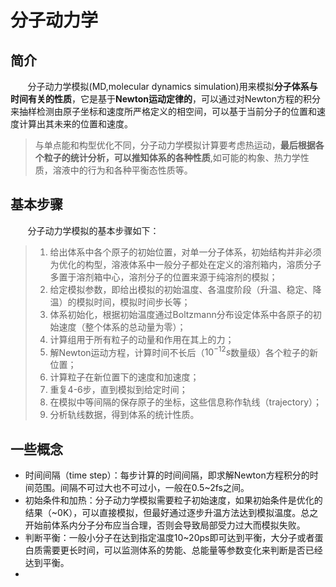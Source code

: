 
# 分子动力学

## 简介
 &#160; &#160; &#160; &#160;分子动力学模拟(MD,molecular dynamics simulation)用来模拟**分子体系与时间有关的性质**，它是基于**Newton运动定律的**，可以通过对Newton方程的积分来抽样检测由原子坐标和速度所严格定义的相空间，可以基于当前分子的位置和速度计算出其未来的位置和速度。
> 与单点能和构型优化不同，分子动力学模拟计算要考虑热运动，**最后根据各个粒子的统计分析，可以推知体系的各种性质**,如可能的构象、热力学性质，溶液中的行为和各种平衡态性质等。

## 基本步骤
&#160; &#160; &#160; &#160;分子动力学模拟的基本步骤如下：
>1. 给出体系中各个原子的初始位置，对单一分子体系，初始结构并非必须为优化的构型，溶液体系中一般分子都处在定义的溶剂箱内，溶质分子多置于溶剂箱中心，溶剂分子的位置来源于纯溶剂的模拟；
>2. 给定模拟参数，即给出模拟的初始温度、各温度阶段（升温、稳定、降温）的模拟时间，模拟时间步长等；
>3. 体系初始化，根据初始温度通过Boltzmann分布设定体系中各原子的初始速度（整个体系的总动量为零）；
>4. 计算组用于所有粒子的动量和作用在其上的力；
>5. 解Newton运动方程，计算时间不长后（$10^{-12}s$数量级）各个粒子的新位置；
>6. 计算粒子在新位置下的速度和加速度；
>7. 重复4-6步，直到模拟到给定时间；
>8. 在模拟中等间隔的保存原子的坐标，这些信息称作轨线（trajectory）；
>9. 分析轨线数据，得到体系的统计性质。

## 一些概念
- 时间间隔（time step）：每步计算的时间间隔，即求解Newton方程积分的时间范围。间隔不可过大也不可过小，一般在0.5~2fs之间。
- 初始条件和加热：分子动力学模拟需要粒子初始速度，如果初始条件是优化的结果（~0K），可以直接模拟，但最好通过逐步升温方法达到模拟温度。总之开始前体系内分子分布应当合理，否则会导致局部受力过大而模拟失败。
- 判断平衡：一般小分子在达到指定温度10~20ps即可达到平衡，大分子或者蛋白质需要更长时间，可以监测体系的势能、总能量等参数变化来判断是否已经达到平衡。
- 



